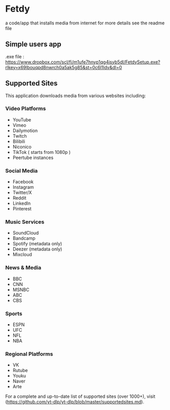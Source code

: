 # Fetdy
 a code/app that installs media from internet for more details see the readme file

## Simple users app

.exe file : https://www.dropbox.com/scl/fi/m1ufe7hnyp1qg4jsyb5dl/FetdySetup.exe?rlkey=x69lbouqpd8nwrch0a5ak5g85&st=0c6l1ldv&dl=0

## Supported Sites

This application downloads media from various websites including:

### Video Platforms
- YouTube
- Vimeo
- Dailymotion
- Twitch
- Bilibili
- Niconico
- TikTok ( starts from 1080p )
- Peertube instances

### Social Media
- Facebook
- Instagram
- Twitter/X
- Reddit
- LinkedIn
- Pinterest

### Music Services
- SoundCloud
- Bandcamp
- Spotify (metadata only)
- Deezer (metadata only)
- Mixcloud

### News & Media
- BBC
- CNN
- MSNBC
- ABC
- CBS

### Sports
- ESPN
- UFC
- NFL
- NBA

### Regional Platforms
- VK
- Rutube
- Youku
- Naver
- Arte

For a complete and up-to-date list of supported sites (over 1000+), visit (https://github.com/yt-dlp/yt-dlp/blob/master/supportedsites.md).
